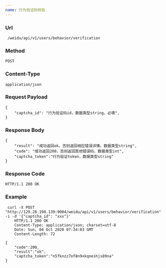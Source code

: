 ```yaml
---
name: 行为验证码校验
---
```

    
### Url
     /weidu/api/v1/users/behavior/verification
    
### Method
    POST

### Content-Type
    application/json      

### Request Payload
    {
        "captcha_id": "行为验证码id，数据类型string，必填",
    }

### Response Body
    {
        "result": "成功返回ok，否则返回相应错误详情，数据类型string",
        "code": "成功返回200，否则返回其他错误码，数据类型int",
        "captcha_token":"行为验证token，数据类型string"
    }
    
### Response Code
    HTTP/1.1 200 OK

### Example
     curl -X POST "http://129.28.198.139:9004/weidu/api/v1/users/behavior/verification" -i -d '{"captcha_id": "xxx"}' 
        HTTP/1.1 200 OK
        Content-Type: application/json; charset=utf-8
        Date: Sun, 04 Oct 2020 07:34:03 GMT
        Content-Length: 72

    {
        "code":200,
        "result":"ok",
        "captcha_token":"n5fknzz7of8n9xkqneshjs89na"
    }
